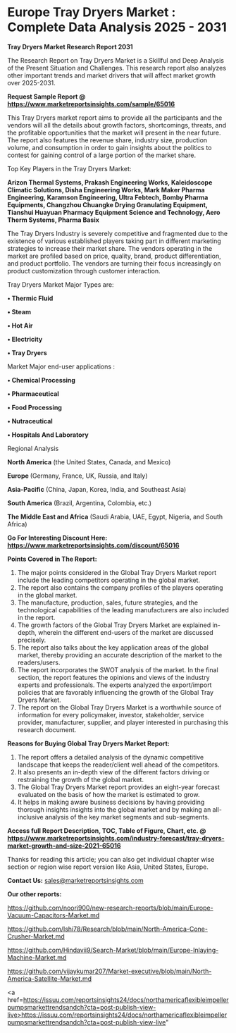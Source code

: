 # Europe Tray Dryers Market : Complete Data Analysis 2025 - 2031

<strong>Tray Dryers Market Research Report 2031</strong>

The Research Report on Tray Dryers Market is a Skillful and Deep Analysis of the Present Situation and Challenges. This research report also analyzes other important trends and market drivers that will affect market growth over 2025-2031.

<strong>Request Sample Report @ <a href=https://www.marketreportsinsights.com/sample/65016>https://www.marketreportsinsights.com/sample/65016</a></strong>

This Tray Dryers market report aims to provide all the participants and the vendors will all the details about growth factors, shortcomings, threats, and the profitable opportunities that the market will present in the near future. The report also features the revenue share, industry size, production volume, and consumption in order to gain insights about the politics to contest for gaining control of a large portion of the market share.

Top Key Players in the Tray Dryers Market:

<strong>Arizon Thermal Systems, Prakash Engineering Works, Kaleidoscope Climatic Solutions, Disha Engineering Works, Mark Maker Pharma Engineering, Karamson Engineering, Ultra Febtech, Bomby Pharma Equipments, Changzhou Chuangke Drying Granulating Equipment, Tianshui Huayuan Pharmacy Equipment Science and Technology, Aero Therm Systems, Pharma Basix</strong>

The Tray Dryers Industry is severely competitive and fragmented due to the existence of various established players taking part in different marketing strategies to increase their market share. The vendors operating in the market are profiled based on price, quality, brand, product differentiation, and product portfolio. The vendors are turning their focus increasingly on product customization through customer interaction.

Tray Dryers Market Major Types are:

<strong>• Thermic Fluid

• Steam

• Hot Air

• Electricity

• Tray Dryers</strong>

Market Major end-user applications :

<strong>• Chemical Processing

• Pharmaceutical

• Food Processing

• Nutraceutical

• Hospitals And Laboratory</strong>

Regional Analysis

</u><strong><b>North America</b></strong> (the United States, Canada, and Mexico)

<strong><b>Europe </b></strong>(Germany, France, UK, Russia, and Italy)

<strong><b>Asia-Pacific</b></strong> (China, Japan, Korea, India, and Southeast Asia)

<strong><b>South America</b></strong> (Brazil, Argentina, Colombia, etc.)

<strong><b>The Middle East and Africa</b></strong> (Saudi Arabia, UAE, Egypt, Nigeria, and South Africa)

<strong>Go For Interesting Discount Here: <a href=https://www.marketreportsinsights.com/discount/65016>https://www.marketreportsinsights.com/discount/65016</a></strong>

<strong>Points Covered in The Report:</strong>
<ol>
  <li>The major points considered in the Global Tray Dryers Market report include the leading competitors operating in the global market.</li>
  <li>The report also contains the company profiles of the players operating in the global market.</li>
  <li>The manufacture, production, sales, future strategies, and the technological capabilities of the leading manufacturers are also included in the report.</li>
  <li>The growth factors of the Global Tray Dryers Market are explained in-depth, wherein the different end-users of the market are discussed precisely.</li>
  <li>The report also talks about the key application areas of the global market, thereby providing an accurate description of the market to the readers/users.</li>
  <li>The report incorporates the SWOT analysis of the market. In the final section, the report features the opinions and views of the industry experts and professionals. The experts analyzed the export/import policies that are favorably influencing the growth of the Global Tray Dryers Market.</li>
  <li>The report on the Global Tray Dryers Market is a worthwhile source of information for every policymaker, investor, stakeholder, service provider, manufacturer, supplier, and player interested in purchasing this research document.</li>
</ol>
<strong>Reasons for Buying Global Tray Dryers Market Report:</strong>

<ol>
  <li>The report offers a detailed analysis of the dynamic competitive landscape that keeps the reader/client well ahead of the competitors.</li>
  <li>It also presents an in-depth view of the different factors driving or restraining the growth of the global market.</li>
  <li>The Global Tray Dryers Market report provides an eight-year forecast evaluated on the basis of how the market is estimated to grow.</li>
  <li>It helps in making aware business decisions by having providing thorough insights insights into the global market and by making an all-inclusive analysis of the key market segments and sub-segments.</li>
</ol>
<strong>Access full Report Description, TOC, Table of Figure, Chart, etc. @ <a href=https://www.marketreportsinsights.com/industry-forecast/tray-dryers-market-growth-and-size-2021-65016>https://www.marketreportsinsights.com/industry-forecast/tray-dryers-market-growth-and-size-2021-65016</a></strong>


Thanks for reading this article; you can also get individual chapter wise section or region wise report version like Asia, United States, Europe.

<strong>Contact Us:</strong>
sales@marketreportsinsights.com

<strong>Our other reports:</strong>

<a href=https://github.com/noori900/new-research-reports/blob/main/Europe-Vacuum-Capacitors-Market.md>https://github.com/noori900/new-research-reports/blob/main/Europe-Vacuum-Capacitors-Market.md</a>

<a href=https://github.com/Ishi78/Research/blob/main/North-America-Cone-Crusher-Market.md>https://github.com/Ishi78/Research/blob/main/North-America-Cone-Crusher-Market.md</a>

<a href=https://github.com/Hindavii9/Search-Market/blob/main/Europe-Inlaying-Machine-Market.md>https://github.com/Hindavii9/Search-Market/blob/main/Europe-Inlaying-Machine-Market.md</a>

<a href=https://github.com/vijaykumar207/Market-executive/blob/main/North-America-Satellite-Market.md>https://github.com/vijaykumar207/Market-executive/blob/main/North-America-Satellite-Market.md</a>

<a href=https://issuu.com/reportsinsights24/docs/northamericaflexibleimpellerpumpsmarkettrendsandch?cta=post-publish-view-live>https://issuu.com/reportsinsights24/docs/northamericaflexibleimpellerpumpsmarkettrendsandch?cta=post-publish-view-live</a>"
